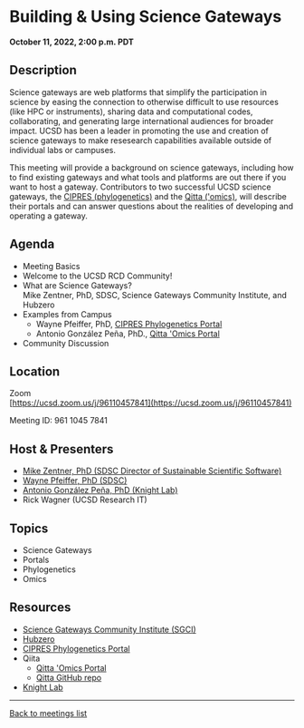 # Building & Using Science Gateways
**October 11, 2022, 2:00 p.m. PDT**

<div class="atcb" style="display:none;">
{
  "name": "UCSD RCD Community Meeting: Building & Using Science Gateways",
  "description": "This meeting will provide a background on science gateways, including how to find existing gateways and what tools and platforms are out there if you want to host a gateway.<br><br>More information: [url]https://ucsd-rcd.github.io/meetings/events/2022-10-11-ScienceGateways.html[/url]<br><br>Zoom link: https://ucsd.zoom.us/j/96110457841",
  "startDate":"2022-10-11",
  "endDate":"2022-10-11",
  "startTime":"14:00",
  "endTime":"15:00",
  "timeZone":"America/Los_Angeles",
  "location":"https://ucsd.zoom.us/j/96110457841",
  "options": [
      "Apple",
      "Google",
      "iCal",
      "Microsoft365",
      "Outlook.com"
  ]
}
</div>

## Description

Science gateways are web platforms that simplify the participation in
science by easing the connection to otherwise difficult to use
resources (like HPC or instruments), sharing data and computational
codes, collaborating, and generating large international audiences for
broader impact. UCSD has been a leader in promoting the use and
creation of science gateways to make resesearch capabilities 
available outside of individual labs or campuses.

This meeting will provide a background on science gateways, including
how to find existing gateways and what tools and platforms are out
there if you want to host a gateway. Contributors to two successful
UCSD science gateways, the [CIPRES
(phylogenetics)](https://www.phylo.org) and the [Qitta
('omics)](https://qiita.ucsd.edu), will describe their portals
and can answer questions about the realities of developing and
operating a gateway.

## Agenda

* Meeting Basics
* Welcome to the UCSD RCD Community!
* What are Science Gateways?<br>
  Mike Zentner, PhD, SDSC, Science Gateways Community Institute, and Hubzero
* Examples from Campus
  * Wayne Pfeiffer, PhD, [CIPRES Phylogenetics Portal](https://www.phylo.org) 
  * Antonio González Peña, PhD., [Qitta 'Omics Portal](https://qiita.ucsd.edu)
* Community Discussion

## Location

Zoom<br>
[https://ucsd.zoom.us/j/96110457841](https://ucsd.zoom.us/j/96110457841)

Meeting ID: 961 1045 7841

## Host & Presenters

* [Mike Zentner, PhD (SDSC Director of Sustainable Scientific Software)](https://today.ucsd.edu/story/michael_zentner_joins_sdsc_to_lead_sustainable_scientific_software_group)
* [Wayne Pfeiffer, PhD (SDSC)](https://waynepfeiffer.com)
* [Antonio González Peña, PhD (Knight Lab)](https://github.com/antgonza)
* Rick Wagner (UCSD Research IT)

## Topics

* Science Gateways
* Portals
* Phylogenetics
* Omics

## Resources

* [Science Gateways Community Institute
  (SGCI)](https://sciencegateways.org)
* [Hubzero](https://hubzero.org)
* [CIPRES Phylogenetics Portal](https://www.phylo.org)
* Qiita
  * [Qitta 'Omics Portal](https://qiita.ucsd.edu)
  * [Qitta GitHub repo](https://github.com/qiita-spots/qiita)
* [Knight Lab](https://knightlab.ucsd.edu)

---

[Back to meetings list](/meetings/)
